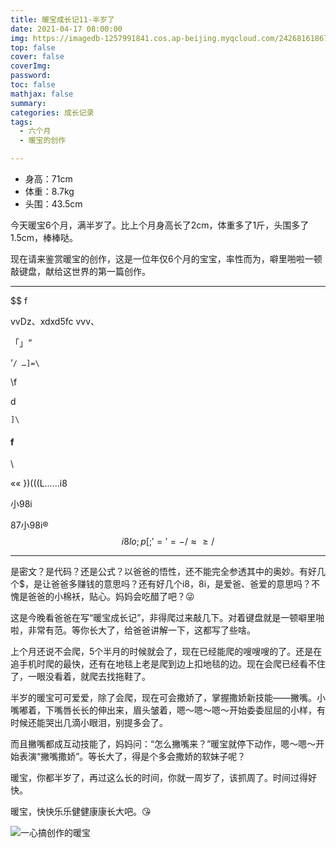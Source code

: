 ```yaml
---
title: 暖宝成长记11-半岁了
date: 2021-04-17 08:00:00
img: https://imagedb-1257991841.cos.ap-beijing.myqcloud.com/242681618671414_.pic.jpg
top: false
cover: false
coverImg: 
password: 
toc: false
mathjax: false
summary: 
categories: 成长记录
tags:
  - 六个月
  - 暖宝的创作

---
```


- 身高：71cm
- 体重：8.7kg
- 头围：43.5cm

今天暖宝6个月，满半岁了。比上个月身高长了2cm，体重多了1斤，头围多了1.5cm，棒棒哒。

现在请来鉴赏暖宝的创作，这是一位年仅6个月的宝宝，率性而为，噼里啪啦一顿敲键盘，献给这世界的第一篇创作。

---

$$
 f

vvDz、xdxd5fc vvv、


「」“

‘`/	…]=\`

\\f

d

`]\`

#### f

\

««
})(((L......i8

小98i

87小98i®
$$
i8lo;p[;'='=-/≈≥/
$$

---

是密文？是代码？还是公式？以爸爸的悟性，还不能完全参透其中的奥妙。有好几个$，是让爸爸多赚钱的意思吗？还有好几个i8，8i，是爱爸、爸爱的意思吗？不愧是爸爸的小棉袄，贴心。妈妈会吃醋了吧？😜

这是今晚看爸爸在写“暖宝成长记”，非得爬过来敲几下。对着键盘就是一顿噼里啪啦，非常有范。等你长大了，给爸爸讲解一下，这都写了些啥。

上个月还说不会爬，5个半月的时候就会了，现在已经能爬的嗖嗖嗖的了。还是在追手机时爬的最快，还有在地毯上老是爬到边上扣地毯的边。现在会爬已经看不住了，一眼没看着，就爬去找拖鞋了。

半岁的暖宝可可爱爱，除了会爬，现在可会撒娇了，掌握撒娇新技能——撇嘴。小嘴嘟着，下嘴唇长长的伸出来，眉头皱着，嗯～嗯～嗯～开始委委屈屈的小样，有时候还能哭出几滴小眼泪，别提多会了。

而且撇嘴都成互动技能了，妈妈问：“怎么撇嘴来？”暖宝就停下动作，嗯～嗯～开始表演“撇嘴撒娇”。等长大了，得是个多会撒娇的软妹子呢？

暖宝，你都半岁了，再过这么长的时间，你就一周岁了，该抓周了。时间过得好快。

暖宝，快快乐乐健健康康长大吧。😘

![一心搞创作的暖宝](https://imagedb-1257991841.cos.ap-beijing.myqcloud.com/242681618671414_.pic.jpg)